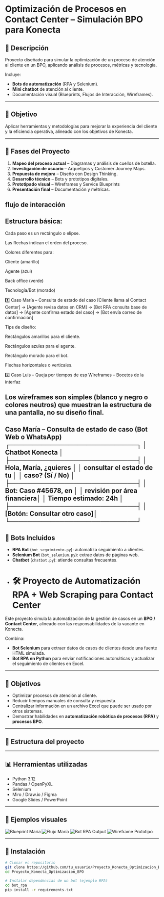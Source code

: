 # Optimización de Procesos en Contact Center – Simulación BPO para Konecta

## 📌 Descripción
Proyecto diseñado para simular la optimización de un proceso de atención al cliente en un BPO, aplicando análisis de procesos, métricas y tecnología.

Incluye:
- **Bots de automatización** (RPA y Selenium).
- **Mini chatbot** de atención al cliente.
- Documentación visual (Blueprints, Flujos de Interacción, Wireframes).

---

## 🎯 Objetivo
Aplicar herramientas y metodologías para mejorar la experiencia del cliente y la eficiencia operativa, alineado con los objetivos de Konecta.

---

## 🧭 Fases del Proyecto
1. **Mapeo del proceso actual** – Diagramas y análisis de cuellos de botella.
2. **Investigación de usuario** – Arquetipos y Customer Journey Maps.
3. **Propuesta de mejora** – Diseño con Design Thinking.
4. **Desarrollo técnico** – Bots y prototipos digitales.
5. **Prototipado visual** – Wireframes y Service Blueprints
6. **Presentación final** – Documentación y métricas.

## flujo de interacción

## Estructura básica:

Cada paso es un rectángulo o elipse.

Las flechas indican el orden del proceso.

Colores diferentes para:

Cliente (amarillo)

Agente (azul)

Back office (verde)

Tecnología/Bot (morado)

1️⃣ Caso María – Consulta de estado del caso
[Cliente llama al Contact Center] → 
[Agente revisa datos en CRM] → 
[Bot RPA consulta base de datos] → 
[Agente confirma estado del caso] → 
[Bot envía correo de confirmación]


Tips de diseño:

Rectángulos amarillos para el cliente.

Rectángulos azules para el agente.

Rectángulo morado para el bot.

Flechas horizontales o verticales.

2️⃣ Caso Luis – Queja por tiempos de esp
Wireframes – Bocetos de la interfaz


## Los wireframes son simples (blanco y negro o colores neutros) que muestran la estructura de una pantalla, no su diseño final.

Caso María – Consulta de estado de caso (Bot Web o WhatsApp)
┌────────────────────────────┐
│ Chatbot Konecta             │
├────────────────────────────┤
│ Hola, María, ¿quieres       │
│ consultar el estado de tu   │
│ caso? (Sí / No)              │
├────────────────────────────┤
│ Bot: Caso #45678, en        │
│ revisión por área financiera│
│ Tiempo estimado: 24h        │
├────────────────────────────┤
│ [Botón: Consultar otro caso]│
└────────────────────────────┘
---

## 🤖 Bots Incluidos
- **RPA Bot** (`bot_seguimiento.py`): automatiza seguimiento a clientes.
- **Selenium Bot** (`bot_selenium.py`): extrae datos de páginas web.
- **Chatbot** (`chatbot.py`): atiende consultas frecuentes.
- # 🛠 Proyecto de Automatización RPA + Web Scraping para Contact Center

Este proyecto simula la automatización de la gestión de casos en un **BPO / Contact Center**, alineado con las responsabilidades de la vacante en Konecta.

Combina:
- **Bot Selenium** para extraer datos de casos de clientes desde una fuente HTML simulada.
- **Bot RPA en Python** para enviar notificaciones automáticas y actualizar el seguimiento de clientes en Excel.

---

## 📌 Objetivos
- Optimizar procesos de atención al cliente.
- Reducir tiempos manuales de consulta y respuesta.
- Centralizar información en un archivo Excel que puede ser usado por otros sistemas.
- Demostrar habilidades en **automatización robótica de procesos (RPA)** y **procesos BPO**.

---

## 📂 Estructura del proyecto


---

## 📊 Herramientas utilizadas
- Python 3.12
- Pandas / OpenPyXL
- Selenium
- Miro / Draw.io / Figma
- Google Slides / PowerPoint

---

## 📸 Ejemplos visuales
![Blueprint María](docs/img/blueprint_maria.png)
![Flujo María](docs/img/flujo_interaccion_maria.png)
![Bot RPA Output](docs/img/bot_rpa_output.png)
![Wireframe Prototipo](docs/img/wireframe_prototipo.png)

---

## 🚀 Instalación
```bash
# Clonar el repositorio
git clone https://github.com/tu_usuario/Proyecto_Konecta_Optimizacion_BPO.git
cd Proyecto_Konecta_Optimizacion_BPO

# Instalar dependencias de un bot (ejemplo RPA)
cd bot_rpa
pip install -r requirements.txt
